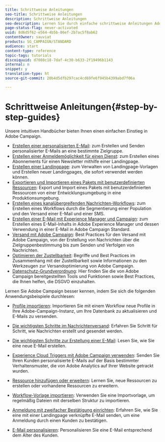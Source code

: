 ```yaml
---
title: Schrittweise Anleitungen
seo-title: Schrittweise Anleitungen
description: Schrittweise Anleitungen
seo-description: Lernen Sie durch einfache schrittweise Anleitungen Adobe Campaign kennen und erleben Sie die Vorteile dieser Lösung.
page-status-flag: never-activated
uuid: 8d6d5f62-e564-4b5b-86ef-2b7ac5f8ab62
contentOwner: sauviat
products: SG_CAMPAIGN/STANDARD
audience: start
content-type: reference
topic-tags: tutorials
discoiquuid: d7088c18-7daf-4c30-b633-2f19496b1143
internal: n
snippet: y
translation-type: ht
source-git-commit: 20b4d5dfb297cac4cd69fe6f945b4399abd7f06a

---
```



# Schrittweise Anleitungen{#step-by-step-guides}

Unsere intuitiven Handbücher bieten Ihnen einen einfachen Einstieg in Adobe Campaign.

* [Erstellen einer personalisierten E-Mail](https://docs.campaign.adobe.com/doc/standard/getting_started/de/ACS_GettingStartedEmail.html): zum Erstellen und Senden personalisierter E-Mails an eine bestimmte Zielgruppe.
* [Erstellen einer Anmeldemöglichkeit für einen Dienst](https://docs.campaign.adobe.com/doc/standard/getting_started/de/ACS_GettingStartedLandingPages.html): zum Erstellen eines Abonnements für einen Newsletter mithilfe einer Landingpage.
* [Erstellen einer Landingpage](https://docs.campaign.adobe.com/doc/standard/getting_started/de/ACS_CreateLandingPage.html): zum Verwalten von Landingpage-Vorlagen und Erstellen neuer Landingpages, die sofort verwendet werden können.
* [Exportieren und Importieren eines Pakets mit benutzerdefinierten Ressourcen](https://docs.campaign.adobe.com/doc/standard/getting_started/de/ACS_ImportExport.html): Export und Import eines Pakets mit benutzerdefinierten Ressourcen von einer Entwicklungsumgebung in eine Produktionsumgebung.
* [Erstellen eines kanalübergreifenden Nachrichten-Workflows](https://docs.campaign.adobe.com/doc/standard/getting_started/de/ACS_WorkflowSegmentation.html): zum Erstellen eines Workflows durch die Segmentierung einer Population und den Versand einer E-Mail und einer SMS.
* [Erstellen einer E-Mail mit Experience Manager und Campaign](https://docs.campaign.adobe.com/doc/standard/getting_started/de/ACS_AEM.html): zum Erstellen eines E-Mail-Inhalts in Adobe Experience Manager und dessen Verwendung in einer E-Mail in Adobe Campaign Standard.
* [Versand mit Adobe Campaign](https://docs.campaign.adobe.com/doc/standard/getting_started/de/ACS_DeliveryBestPractices.html): Best Practices für den Versand mit Adobe Campaign, von der Erstellung von Nachrichten über die Zielgruppenbestimmung bis zum Senden und Verfolgen von Nachrichten.
* [Optimieren der Zustellbarkeit](https://docs.campaign.adobe.com/doc/standard/getting_started/de/ACS_Deliverability.html): Begriffe und Best Practices im Zusammenhang mit der Zustellbarkeit sowie Informationen zu den Werkzeugen zur Versandoptimierung von Adobe Campaign.
* [Datenschutz-Grundverordnung](https://docs.campaign.adobe.com/doc/standard/getting_started/de/ACS_GDPR.html): Hier finden Sie die von Adobe Campaign bereitgestellten Tools und Funktionen sowie Best Practices, die Ihnen helfen, die DSGVO einzuhalten.

Lernen Sie Adobe Campaign besser kennen, indem Sie sich die folgenden Anwendungsbeispiele durchlesen:

* [Profile importieren](../../automating/using/importing-data.md#example--import-workflow-template): Importieren Sie mit einem Workflow neue Profile in Ihre Adobe-Campaign-Instanz, um Ihre Datenbank zu aktualisieren und E-Mails zu versenden.
* [Die wichtigsten Schritte im Nachrichtenversand](../../channels/using/key-steps-to-send-a-message.md): Erfahren Sie Schritt für Schritt, wie Nachrichten erstellt und gesendet werden.

* [Die wichtigsten Schritte zur Erstellung einer E-Mail](../../designing/using/about-email-content-design.md#designing-an-email-content-from-scratch): Lesen Sie, wie Sie eine neue E-Mail erstellen.
* [Experience Cloud Triggers mit Adobe Campaign verwenden](../../integrating/using/abandonment-triggers-use-cases.md): Senden Sie Ihren Kunden personalisierte E-Mails auf der Basis bestimmter Verhaltensmuster, die von Adobe Analytics auf Ihrer Website getrackt wurden.
* [Ressource hinzufügen oder erweitern](../../developing/using/key-steps-to-add-a-resource.md): Lernen Sie, neue Ressourcen zu erstellen oder vorhandene Ressourcen zu erweitern.
* [Workflow-Vorlage importieren](../../automating/using/importing-data.md#example--import-workflow-template): Verwenden Sie eine Importvorlage, um regelmäßig Dateien mit derselben Struktur zu importieren.
* [Anmeldung mit zweifacher Bestätigung einrichten](../../channels/using/setting-up-a-double-opt-in-process.md): Erfahren Sie, wie Sie eine mit einer Landingpage verknüpfte E-Mail senden, um eine Anmeldung durch einen Kunden zu bestätigen.
* [E-Mail personalisieren](../../designing/using/example--email-personalization.md): Personalisieren Sie eine E-Mail entsprechend dem Alter des Kunden.

